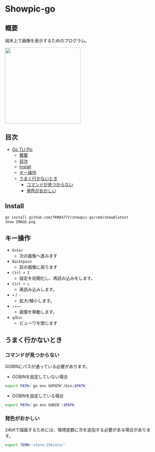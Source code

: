 # Showpic-go
## 概要
端末上で画像を表示するためのプログラム。

<img src="https://i.gyazo.com/7e182aaebdbcbd459f134c0e21c99947.gif" height="250"></img>

## 目次
<!-- TOC -->

- [Go TLI Pic](#go-tli-pic)
    - [概要](#概要)
    - [目次](#目次)
    - [Install](#install)
    - [キー操作](#キー操作)
    - [うまく行かないとき](#うまく行かないとき)
        - [コマンドが見つからない](#コマンドが見つからない)
        - [発色がおかしい](#発色がおかしい)

<!-- /TOC -->

## Install

```sh
go install github.com/TKMAX777/showpic-go/cmd/show@latest
show IMAGE.png
```

## キー操作
- `Enter`
  - 次の画像へ進みます
- `BackSpace`
  - 前の画像に戻ります
- `Ctrl + I`
  - 設定を初期化し、再読み込みをします。
- `Ctrl + L`
  - 再読み込みします。
- `+` / `-`
  - 拡大/縮小します。
- `↓↑←→`
  - 画像を移動します。
- `q`/`Esc`
  - ビューワを閉じます

## うまく行かないとき
### コマンドが見つからない
GOBINにパスが通っている必要があります。

- GOBINを設定していない場合

```sh
export PATH=`go env GOPATH`/bin:$PATH

```

- GOBINを設定している場合

```sh
export PATH=`go env GOBIN`:$PATH
```

### 発色がおかしい

24bitで描画するためには、環境変数に次を追加する必要がある場合があります。

```sh
export TERM='xterm-256color'
```
